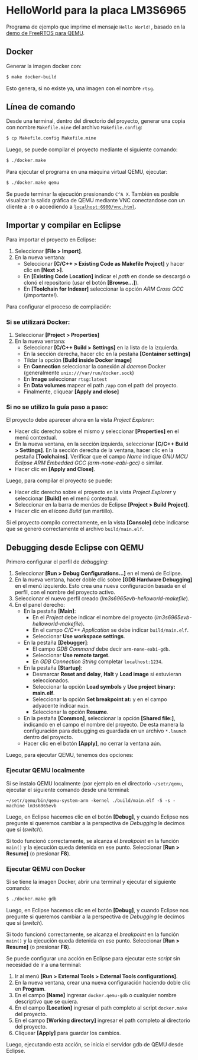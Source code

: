 # HelloWorld para la placa LM3S6965

Programa de ejemplo que imprime el mensaje `Hello World!`, basado en la [demo de FreeRTOS para QEMU](https://www.freertos.org/cortex-m3-qemu-lm3S6965-demo.html).

## Docker

Generar la imagen docker con:
```bash
$ make docker-build
```

Esto genera, si no existe ya, una imagen con el nombre `rtsg`.

## Línea de comando

Desde una terminal, dentro del directorio del proyecto, generar una copia con nombre `Makefile.mine` del archivo `Makefile.config`:
```bash
$ cp Makefile.config Makefile.mine
```

Luego, se puede compilar el proyecto mediante el siguiente comando:
```bash
$ ./docker.make
```

Para ejecutar el programa en una máquina virtual QEMU, ejecutar:
```bash
$ ./docker.make qemu
```

Se puede terminar la ejecución presionando `C^A X`. También es posible visualizar la salida gráfica de QEMU mediante VNC conectandose con un cliente a `:0` o accediendo a [`localhost:6900/vnc.html`](http://localhost:6900/vnc.html).

## Importar y compilar en Eclipse

Para importar el proyecto en Eclipse:

1. Seleccionar **[File > Import]**.
2. En la nueva ventana:
    - Seleccionar **[C/C++ > Existing Code as Makefile Project]** y hacer clic en **[Next >]**.
    - En **[Existing Code Location]** indicar el *path* en donde se descargó o clonó el repositorio (usar el botón **[Browse...]**).
    - En **[Toolchain for Indexer]** seleccionar la opción *ARM Cross GCC* (¡importante!).


Para configurar el proceso de compilación:

### Si se utilizará Docker:
1. Seleccionar **[Project > Properties]**
2. En la nueva ventana:
    - Seleccionar **[C/C++ Build > Settings]** en la lista de la izquierda.
    - En la sección derecha, hacer clic en la pestaña **[Container settings]**
    - Tildar la opción **[Build inside Docker image]**
    - En **Connection** seleccionar la conexión al *daemon* Docker (generalmente `unix:///var/run/docker.sock`)
    - En **Image** seleccionar `rtsg:latest`
    - En **Data volumes** mapear el path `/app` con el path del proyecto.
    - Finalmente, cliquear **[Apply and close]**

### Si no se utilizo la guía paso a paso:
El proyecto debe aparecer ahora en la vista *Project Explorer*:
   - Hacer clic derecho sobre el mismo y seleccionar **[Properties]** en el menú contextual.
   - En la nueva ventana, en la sección izquierda, seleccionar **[C/C++ Build > Settings]**. En la sección derecha de la ventana, hacer clic en la pestaña **[Toolchains]**. Verificar que el campo *Name* indique *GNU MCU Eclipse ARM Embedded GCC (arm-none-eabi-gcc)* o similar.
   - Hacer clic en **[Apply and Close]**.

Luego, para compilar el proyecto se puede:

- Hacer clic derecho sobre el proyecto en la vista *Project Explorer* y seleccionar **[Build]** en el menú contextual.
- Seleccionar en la barra de menúes de Eclipse **[Project > Build Project]**.
- Hacer clic en el ícono *Build* (un martillo).

Si el proyecto compilo correctamente, en la vista **[Console]** debe indicarse que se generó correctamente el archivo `build/main.elf`.

## Debugging desde Eclipse con QEMU

Primero configurar el perfil de _debugging_:

1. Seleccionar **[Run > Debug Configurations...]** en el menú de Eclipse.
2. En la nueva ventana, hacer doble clic sobre **[GDB Hardware Debugging]** en el menú izquierdo. Esto crea una nueva configuración basada en el perfil, con el nombre del proyecto activo.
3. Seleccionar el nuevo perfil creado (*lm3s6965evb-helloworld-makefile*).
4. En el panel derecho:
    - En la pestaña **[Main]**:
      - En el *Project* debe indicar el nombre del proyecto (*lm3s6965evb-helloworld-makefile*).
      - En el campo *C/C++ Application* se debe indicar `build/main.elf`.
      - Seleccionar **Use workspace settings**.
    - En la pestaña **[Debugger]**:
      - El campo *GDB Command* debe decir `arm-none-eabi-gdb`.
      - Seleccionar **Use remote target**.
      - En *GDB Connection String* completar `localhost:1234`.
    - En la pestaña **[Startup]**:
      - Desmarcar **Reset and delay**, **Halt** y **Load image** si estuvieran seleccionados.
      - Seleccionar la opción **Load symbols** y **Use project binary: main.elf**.
      - Seleccionar la opción **Set breakpoint at:** y en el campo adyacente indicar `main`.
      - Seleccionar la opción **Resume**.
    - En la pestaña **[Common]**, seleccionar la opción **[Shared file:]**, indicando en el campo el nombre del proyecto. De esta manera la configuración para debugging es guardada en un archivo `*.launch` dentro del proyecto.
    - Hacer clic en el botón **[Apply]**, no cerrar la ventana aún.

Luego, para ejecutar QEMU, tenemos dos opciones:

### Ejecutar QEMU localmente

Si se instalo QEMU localmente (por ejemplo en el directorio `~/setr/qemu`, ejecutar el siguiente comando desde una terminal:

```
~/setr/qemu/bin/qemu-system-arm -kernel ./build/main.elf -S -s -machine lm3s6965evb
```

Luego, en Eclipse hacemos clic en el botón **[Debug]**, y cuando Eclipse nos pregunte si queremos cambiar a la perspectiva de _Debugging_ le decimos que sí (_switch_).

Si todo funcionó correctamente, se alcanza el _breakpoint_ en la función `main()` y la ejecución queda detenida en ese punto. Seleccionar **[Run > Resume]** (o presionar **F8**).

### Ejecutar QEMU con Docker

Si se tiene la imagen Docker, abrir una terminal y ejecutar el siguiente comando:

```bash
$ ./docker.make gdb
```

Luego, en Eclipse hacemos clic en el botón **[Debug]**, y cuando Eclipse nos pregunte si queremos cambiar a la perspectiva de _Debugging_ le decimos que sí (_switch_).

Si todo funcionó correctamente, se alcanza el _breakpoint_ en la función `main()` y la ejecución queda detenida en ese punto. Seleccionar **[Run > Resume]** (o presionar **F8**).

Se puede configurar una acción en Eclipse para ejecutar este *script* sin necesidad de ir a una terminal:

1. Ir al menú **[Run > External Tools > External Tools configurations]**.
2. En la nueva ventana, crear una nueva configuración haciendo doble clic en **Program**.
3. En el campo **[Name]** ingresar `docker.qemu-gdb` o cualquier nombre descriptivo que se quiera.
4. En el campo **[Location]** ingresar el path completo al script `docker.make` del proyecto.
5. En el campo **[Working directory]** ingresar el path completo al directorio del proyecto.
6. Cliquear **[Apply]** para guardar los cambios.

Luego, ejecutando esta acción, se inicia el servidor gdb de QEMU desde Eclipse.

